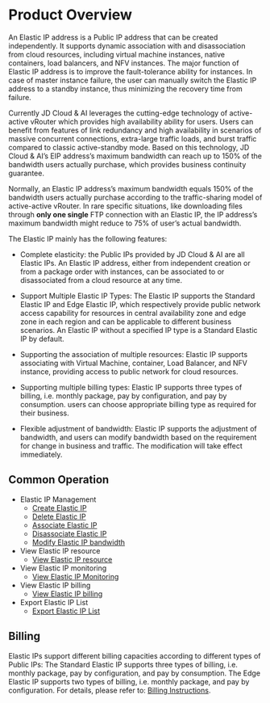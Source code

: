 # Product Overview

An Elastic IP address is a Public IP address that can be created independently. It supports dynamic association with and disassociation from cloud resources, including virtual machine instances, native containers, load balancers, and NFV instances. The major function of Elastic IP address is to improve the fault-tolerance ability for instances. In case of master instance failure, the user can manually switch the Elastic IP address to a standby instance, thus minimizing the recovery time from failure.

Currently JD Cloud & AI leverages the cutting-edge technology of active-active vRouter which provides high availability ability for users. Users can benefit from features of link redundancy and high availability in scenarios of massive concurrent connections, extra-large traffic loads, and burst traffic compared to classic active-standby mode. Based on this technology, JD Cloud & AI’s EIP address’s maximum bandwidth can reach up to 150% of the bandwidth users actually purchase, which provides business continuity guarantee.

Normally, an Elastic IP address’s maximum bandwidth equals 150% of the bandwidth users actually purchase according to the traffic-sharing model of active-active vRouter. In rare specific situations, like downloading files through **only one single** FTP connection with an Elastic IP, the IP address’s maximum bandwidth might reduce to 75% of user’s actual bandwidth.

The Elastic IP mainly has the following features:

* Complete elasticity: the Public IPs provided by JD Cloud & AI are all Elastic IPs. An Elastic IP address, either from independent creation or from a package order with instances, can be associated to or disassociated from a cloud resource at any time.

* Support Multiple Elastic IP Types: The Elastic IP supports the Standard Elastic IP and Edge Elastic IP, which respectively provide public network access capability for resources in central availability zone and edge zone in each region and can be applicable to different business scenarios. An Elastic IP without a specified IP type is a Standard Elastic IP by default.

* Supporting the association of multiple resources: Elastic IP supports associating with Virtual Machine, container, Load Balancer, and NFV instance, providing access to public network for cloud resources.

* Supporting multiple billing types: Elastic IP supports three types of billing, i.e. monthly package, pay by configuration, and pay by consumption. users can choose appropriate billing type as required for their business.

* Flexible adjustment of bandwidth: Elastic IP supports the adjustment of bandwidth, and users can modify bandwidth based on the requirement for change in business and traffic. The modification will take effect immediately.

## Common Operation

- Elastic IP Management
	- [Create Elastic IP](../Operation-Guide/Elastic-IP-Management/Create-Elastic-IP.md)
	- [Delete Elastic IP](../Operation-Guide/Elastic-IP-Management/Delete-Elastic-IP.md)
	- [Associate Elastic IP](../Operation-Guide/Elastic-IP-Management/Associate-Elastic-IP.md)
	- [Disassociate Elastic IP](../Operation-Guide/Elastic-IP-Management/Disassociate-Elastic-IP.md)
	- [Modify Elastic IP bandwidth](../Operation-Guide/Elastic-IP-Management/Modify-Elastic-IP.md)
- View Elastic IP resource
	- [View Elastic IP resource](../Operation-Guide/View-Elastic-IP-Detail/View-Elastic-IP-Detail.md)
- View Elastic IP monitoring
	- [View Elastic IP Monitoring](../Operation-Guide/View-Elastic-IP-Monitoring/View-Elastic-IP-Monitoring.md)
- View Elastic IP billing
	- [View Elastic IP billing](../Operation-Guide/View-Elastic-IP-Billing/View-Elastic-IP-Billing.md)
- Export Elastic IP List
	- [Export Elastic IP List](../Operation-Guide/Export-Elastic-IP-List/Export-Elastic-IP-List.md)

## Billing
Elastic IPs support different billing capacities according to different types of Public IPs: The Standard Elastic IP supports three types of billing, i.e. monthly package, pay by configuration, and pay by consumption. The Edge Elastic IP supports two types of billing, i.e. monthly package, and pay by configuration. For details, please refer to: [Billing Instructions](../Pricing/Billing-Overview.md).
